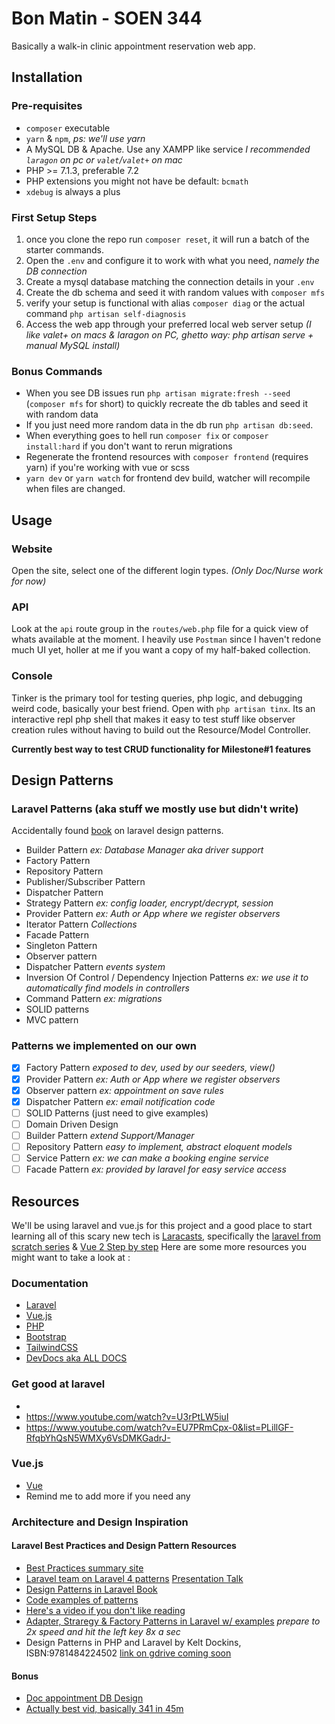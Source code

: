 # Bon Matin - SOEN 344

Basically a walk-in clinic appointment reservation web app.

## Installation

### Pre-requisites
- `composer` executable
- `yarn` & `npm`, _ps: we'll use yarn_
- A MySQL DB & Apache. Use any XAMPP like service _I recommended `laragon` on pc or `valet`/`valet+` on mac_
- PHP >= 7.1.3, preferable 7.2
- PHP extensions you might not have be default: `bcmath`
- `xdebug` is always a plus

### First Setup Steps

1. once you clone the repo run `composer reset`, it will run a batch of the starter commands.
1. Open the `.env` and configure it to work with what you need, _namely the DB connection_
1. Create a mysql database matching the connection details in your `.env`
1. Create the db schema and seed it with random values with `composer mfs`
1. verify your setup is functional with alias `composer diag` or the actual 
   command `php artisan self-diagnosis`
1. Access the web app through your preferred local web server setup
_(I like valet+ on macs & laragon on PC, ghetto way: php artisan serve + manual MySQL install)_

### Bonus Commands
- When you see DB issues run `php artisan migrate:fresh --seed` (`composer mfs` for short) to 
  quickly recreate the db tables and seed it with random data
- If you just need more random data in the db run `php artisan db:seed`.
- When everything goes to hell run `composer fix` or `composer install:hard` if you don't want to rerun migrations
- Regenerate the frontend resources with `composer frontend` (requires yarn) if you're working with vue or scss
- `yarn dev` or `yarn watch` for frontend dev build, watcher will recompile when files are changed.


## Usage

### Website
Open the site, select one of the different login types. _(Only Doc/Nurse work for now)_

### API
Look at the `api` route group in the `routes/web.php` file for a quick view of whats available at the moment.
I heavily use `Postman` since I haven't redone much UI yet, holler at me if you want a copy of my half-baked collection.

### Console
Tinker is the primary tool for testing queries, php logic, and debugging weird code, basically your best friend.
Open with `php artisan tinx`. Its an interactive repl php shell that makes it easy to test stuff like
observer creation rules without having to build out the Resource/Model Controller. 

**Currently best way to test CRUD functionality for Milestone#1 features**

## Design Patterns

### Laravel Patterns (aka stuff we mostly use but didn't write)

Accidentally found [book](https://produirebio-normandie.org/wp-content/uploads/2016/01/9781783287987-LARAVEL_DESIGN_PATTERNS_AND_BEST_PRACTICES.pdf)
on laravel design patterns.

- Builder Pattern _ex: Database Manager aka driver support_
- Factory Pattern
- Repository Pattern
- Publisher/Subscriber Pattern
- Dispatcher Pattern
- Strategy Pattern _ex: config loader, encrypt/decrypt, session_
- Provider Pattern _ex: Auth or App where we register observers_
- Iterator Pattern _Collections_
- Facade Pattern 
- Singleton Pattern
- Observer pattern
- Dispatcher Pattern _events system_
- Inversion Of Control / Dependency Injection Patterns _ex: we use it to automatically find models in controllers_
- Command Pattern _ex: migrations_
- SOLID patterns
- MVC pattern

### Patterns we implemented on our own

- [X] Factory Pattern _exposed to dev, used by our seeders, view()_
- [X] Provider Pattern _ex: Auth or App where we register observers_
- [X] Observer pattern _ex: appointment on save rules_
- [X] Dispatcher Pattern _ex: email notification code_
- [ ] SOLID Patterns (just need to give examples)
- [ ] Domain Driven Design
- [ ] Builder Pattern _extend Support/Manager_
- [ ] Repository Pattern _easy to implement, abstract eloquent models_
- [ ] Service Pattern _ex: we can make a booking engine service_
- [ ] Facade Pattern _ex: provided by laravel for easy service access_

## Resources
We'll be using laravel and vue.js for this project and a good place to start learning all of this scary new tech is 
[Laracasts](https://laracasts.com/), specifically the [laravel from scratch series](https://laracasts.com/series/laravel-from-scratch-2018)
& [Vue 2 Step by step](https://laracasts.com/series/learn-vue-2-step-by-step)
Here are some more resources you might want to take a look at : 

### Documentation
- [Laravel](https://laravel.com/docs/5.8/)
- [Vue.js](https://vuejs.org/v2/api/)
- [PHP](https://secure.php.net/manual/en/index.php)
- [Bootstrap](https://getbootstrap.com/docs/4.0/getting-started/introduction/)
- [TailwindCSS](https://tailwindcss.com/docs/what-is-tailwind/)
- [DevDocs aka ALL DOCS](https://devdocs.io/)

### Get good at laravel
- 
- https://www.youtube.com/watch?v=U3rPtLW5iuI
- https://www.youtube.com/watch?v=EU7PRmCpx-0&list=PLillGF-RfqbYhQsN5WMXy6VsDMKGadrJ-

### Vue.js
- [Vue](https://laracasts.com/series/learn-vue-2-step-by-step)
- Remind me to add more if you need any

### Architecture and Design Inspiration

#### Laravel Best Practices and Design Pattern Resources
- [Best Practices summary site](http://www.laravelbestpractices.com/#design_patterns)
- [Laravel team on Laravel 4 patterns](https://www.slideshare.net/sparksphill/software-design-patterns-in-laravel-by-phill-sparks) 
  [Presentation Talk](https://www.youtube.com/watch?v=qkIsTtIcTBE)
- [Design Patterns in Laravel Book](https://produirebio-normandie.org/wp-content/uploads/2016/01/9781783287987-LARAVEL_DESIGN_PATTERNS_AND_BEST_PRACTICES.pdf)
- [Code examples of patterns](https://github.com/kdocki/larasign)
- [Here's a video if you don't like reading](https://www.youtube.com/watch?v=qpo5KG0vIyE) 
- [Adapter, Straregy & Factory Patterns in Laravel w/ examples](https://www.youtube.com/watch?v=e4ugSgGaCQ0&index=2&list=PLuCEg9czvGugn72y0kuvxEUvbRc2HHN4J) 
_prepare to 2x speed and hit the left key 8x a sec_
- Design Patterns in PHP and Laravel by Kelt Dockins, ISBN:9781484224502 [link on gdrive coming soon](soon)

#### Bonus
- [Doc appointment DB Design](https://www.vertabelo.com/blog/technical-articles/the-doctor-will-see-you-soon-a-data-model-for-a-medical-appointment-booking-app)
- [Actually best vid, basically 341 in 45m](https://www.youtube.com/watch?v=enTb2E4vEos&index=3&list=PLuCEg9czvGugn72y0kuvxEUvbRc2HHN4J) 